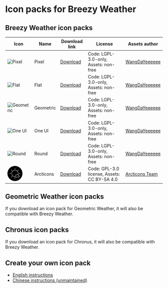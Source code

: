 # Icon packs for Breezy Weather

## Breezy Weather icon packs

| Icon                                                                                                                                                                            | Name      | Download link                                                                  | License                               | Assets author                                     |
|---------------------------------------------------------------------------------------------------------------------------------------------------------------------------------|-----------|--------------------------------------------------------------------------------|---------------------------------------|---------------------------------------------------|
| <img src="https://raw.githubusercontent.com/breezy-weather/pixel-icon-provider/main/fastlane/metadata/android/en-US/images/icon.png" alt="Pixel" style="width: 48px" />         | Pixel     | [Download](https://github.com/breezy-weather/pixel-icon-provider/releases)     | Code: LGPL-3.0-only, Assets: non-free | [WangDaYeeeeee](https://github.com/WangDaYeeeeee) |
| <img src="https://raw.githubusercontent.com/breezy-weather/flat-icon-provider/main/fastlane/metadata/android/en-US/images/icon.png" alt="Flat" style="width: 48px" />           | Flat      | [Download](https://github.com/breezy-weather/flat-icon-provider/releases)      | Code: LGPL-3.0-only, Assets: non-free | [WangDaYeeeeee](https://github.com/WangDaYeeeeee) |
| <img src="https://raw.githubusercontent.com/breezy-weather/geometric-icon-provider/main/fastlane/metadata/android/en-US/images/icon.png" alt="Geometric" style="width: 48px" /> | Geometric | [Download](https://github.com/breezy-weather/geometric-icon-provider/releases) | Code: LGPL-3.0-only, Assets: non-free | [WangDaYeeeeee](https://github.com/WangDaYeeeeee) |
| <img src="https://raw.githubusercontent.com/breezy-weather/one-ui-2-icon-provider/main/fastlane/metadata/android/en-US/images/icon.png" alt="One UI" style="width: 48px" />     | One UI    | [Download](https://github.com/breezy-weather/one-ui-2-icon-provider/releases)  | Code: LGPL-3.0-only, Assets: non-free | [WangDaYeeeeee](https://github.com/WangDaYeeeeee) |
| <img src="https://raw.githubusercontent.com/breezy-weather/round-icon-provider/main/fastlane/metadata/android/en-US/images/icon.png" alt="Round" style="width: 48px" />         | Round     | [Download](https://github.com/breezy-weather/round-icon-provider/releases)     | Code: LGPL-3.0-only, Assets: non-free | [WangDaYeeeeee](https://github.com/WangDaYeeeeee) |
| <img src="https://raw.githubusercontent.com/Arcticons-Team/Arcticons/main/github/breezyweather.webp" alt="Arcticons" style="width: 48px" />         | Arcticons     | [Download](https://github.com/Arcticons-Team/Arcticons/releases/)     | Code: GPL-3.0 license, Assets: CC BY-SA 4.0 | [Arcticons Team](https://github.com/Arcticons-Team) |

## Geometric Weather icon packs

If you download an icon pack for Geometric Weather, it will also be compatible with Breezy Weather.


## Chronus icon packs

If you download an icon pack for Chronus, it will also be compatible with Breezy Weather.


## Create your own icon pack

* [English instructions](INSTRUCTIONS.md)
* [Chinese instructions (unmaintained)](INSTRUCTIONS.zh.md)
